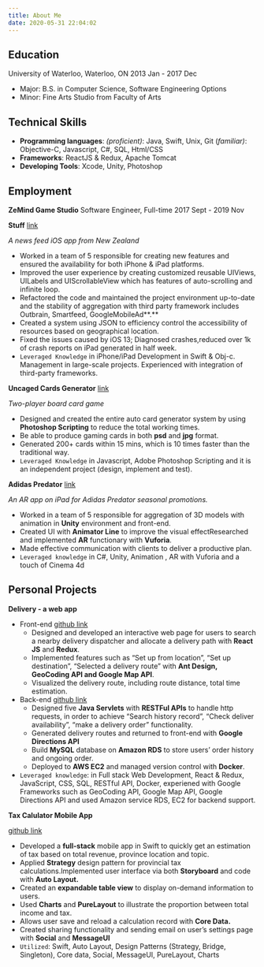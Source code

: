```yaml
---
title: About Me
date: 2020-05-31 22:04:02
---
```


## Education

University of Waterloo, Waterloo, ON 
2013 Jan - 2017 Dec

* Major: B.S. in Computer Science, Software Engineering Options
* Minor: Fine Arts Studio from Faculty of Arts





## Technical Skills

* **Programming languages**: *(proficient)*: Java, Swift, Unix, Git (*familiar)*: Objective-C, Javascript, C#, SQL, Html/CSS
* **Frameworks**: ReactJS & Redux, Apache Tomcat
* **Developing Tools**: Xcode, Unity, Photoshop





## Employment

**ZeMind Game Studio** Software Engineer, Full-time
2017 Sept - 2019 Nov

**Stuff** [link](https://apps.apple.com/us/app/apple-store/id383545689)

*A news feed iOS app from New Zealand*

* Worked in a team of 5 responsible for creating new features and ensured the availability for both iPhone & iPad platforms.
* Improved the user experience by creating customized reusable UIViews, UILabels and UIScrollableView which has features of auto-scrolling and infinite loop.
* Refactored the code and maintained the project environment up-to-date and the stability of aggregation with third party framework includes Outbrain, Smartfeed, GoogleMobileAd**.**
* Created a system using JSON to efficiency control the accessibility of resources based on geographical location.
* Fixed the issues caused by iOS 13; Diagnosed crashes,reduced over 1k of crash reports on iPad generated in half week.
* <Code>Leveraged Knowledge</Code> in iPhone/iPad Development in Swift & Obj-c. Management in large-scale projects. Experienced with integration of third-party frameworks.



**Uncaged Cards Generator** [link](https://uncaged-cards.com/)

*Two-player board card game*

* Designed and created the entire auto card generator system by using **Photoshop Scripting** to reduce the total working times.
* Be able to produce gaming cards in both **psd** and **jpg** format.
* Generated 200+ cards within 15 mins, which is 10 times faster than the traditional way.
* <Code>Leveraged Knowledge</Code> in Javascript, Adobe Photoshop Scripting and it is an independent project (design, implement and test).



**Adidas Predator** [link](https://www.behance.net/gallery/71834227/Predator-AR-installation)

*An AR app on iPad for Adidas Predator seasonal promotions.*

* Worked in a team of 5 responsible for aggregation of 3D models with animation in **Unity** environment and front-end.
* Created UI with **Animator Line** to improve the visual effectResearched and implemented **AR** functionary with **Vuforia**.
* Made effective communication with clients to deliver a productive plan.
* <Code>Leveraged knowledge</Code> in C#, Unity, Animation , AR with Vuforia and a touch of Cinema 4d





## Personal Projects

**Delivery - a web app**

* Front-end [github link](https://github.com/lalaphoon/delivery-frontend)
  * Designed and developed an interactive web page for users to search a nearby delivery dispatcher and allocate a delivery path with **React JS** and **Redux**.
  * Implemented features such as “Set up from location”, “Set up destination”, “Selected a delivery route” with **Ant Design, GeoCoding API and Google Map API**.
  * Visualized the delivery route, including route distance, total time estimation.
* Back-end [github link](https://github.com/lalaphoon/delivery-backend)
  * Designed five **Java Servlets** with **RESTFul APIs** to handle http requests, in order to achieve “Search history record”, “Check deliver availability”, “make a delivery order” functionality.
  * Generated delivery routes and returned to front-end with **Google Directions API**
  * Build **MySQL** database on **Amazon RDS** to store users’ order history and ongoing order.
  * Deployed to **AWS EC2** and managed version control with **Docker**.
* <Code>Leveraged knowledge</Code>: in Full stack Web Development, React & Redux, JavaScript, CSS, SQL, RESTful API, Docker, experiened with Google Frameworks such as GeoCoding API, Google Map API, Google Directions API and used Amazon service RDS, EC2 for backend support.





**Tax Calulator Mobile App**

[github link](https://github.com/lalaphoon/TaxCalculator)

* Developed a **full-stack** mobile app in Swift to quickly get an estimation of tax based on total revenue, province location and topic.
* Applied **Strategy** design pattern for provincial tax calculations.Implemented user interface via both **Storyboard** and code with **Auto Layout.**
* Created an **expandable table view** to display on-demand information to users.
* Used **Charts** and **PureLayout** to illustrate the proportion between total income and tax.
* Allows user save and reload a calculation record with **Core Data.**
* Created sharing functionality and sending email on user’s settings page with **Social** and **MessageUI**
* <Code>Utilized</Code>: Swift, Auto Layout, Design Patterns (Strategy, Bridge, Singleton), Core data, Social, MessageUI, PureLayout, Charts

